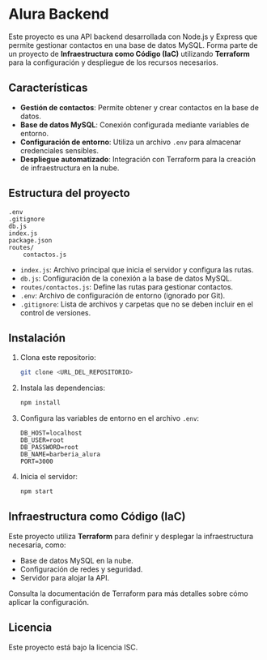 # Alura Backend

Este proyecto es una API backend desarrollada con Node.js y Express que permite gestionar contactos en una base de datos MySQL. Forma parte de un proyecto de **Infraestructura como Código (IaC)** utilizando **Terraform** para la configuración y despliegue de los recursos necesarios.

## Características

- **Gestión de contactos**: Permite obtener y crear contactos en la base de datos.
- **Base de datos MySQL**: Conexión configurada mediante variables de entorno.
- **Configuración de entorno**: Utiliza un archivo `.env` para almacenar credenciales sensibles.
- **Despliegue automatizado**: Integración con Terraform para la creación de infraestructura en la nube.

## Estructura del proyecto

```
.env
.gitignore
db.js
index.js
package.json
routes/
    contactos.js
```

- `index.js`: Archivo principal que inicia el servidor y configura las rutas.
- `db.js`: Configuración de la conexión a la base de datos MySQL.
- `routes/contactos.js`: Define las rutas para gestionar contactos.
- `.env`: Archivo de configuración de entorno (ignorado por Git).
- `.gitignore`: Lista de archivos y carpetas que no se deben incluir en el control de versiones.

## Instalación

1. Clona este repositorio:
   ```bash
   git clone <URL_DEL_REPOSITORIO>
   ```

2. Instala las dependencias:
   ```bash
   npm install
   ```

3. Configura las variables de entorno en el archivo `.env`:
   ```env
   DB_HOST=localhost
   DB_USER=root
   DB_PASSWORD=root
   DB_NAME=barberia_alura
   PORT=3000
   ```

4. Inicia el servidor:
   ```bash
   npm start
   ```

## Infraestructura como Código (IaC)

Este proyecto utiliza **Terraform** para definir y desplegar la infraestructura necesaria, como:

- Base de datos MySQL en la nube.
- Configuración de redes y seguridad.
- Servidor para alojar la API.

Consulta la documentación de Terraform para más detalles sobre cómo aplicar la configuración.

## Licencia

Este proyecto está bajo la licencia ISC.